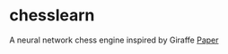 # chesslearn

A neural network chess engine inspired by Giraffe [Paper](https://arxiv.org/pdf/1509.01549.pdf)
